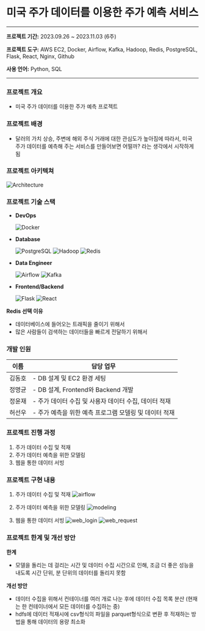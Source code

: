 # 미국 주가 데이터를 이용한 주가 예측 서비스

---

**프로젝트 기간:** 2023.09.26 ~ 2023.11.03 (6주)

**프로젝트 도구:** AWS EC2, Docker, Airflow, Kafka, Hadoop, Redis, PostgreSQL, Flask, React, Nginx, Github

**사용 언어:** Python, SQL

---

### ****프로젝트 개요****

- 미국 주가 데이터를 이용한 주가 예측 프로젝트

### 프로젝트 배경

- 달러의 가치 상승, 주변에 해외 주식 거래에 대한 관심도가 높아짐에 따라서, 미국 주가 데이터를 예측해 주는 서비스를 만들어보면 어떨까? 라는 생각에서 시작하게 됨

### 프로젝트 아키텍쳐
![Architecture](https://github.com/s2lky/stock_predict/assets/132236456/b22fd5dc-62b2-4e4c-9937-9a85cf26c57d)

### 프로젝트 기술 스택

- **DevOps**
    
    ![Docker](https://img.shields.io/badge/docker-2496ED?style=for-the-badge&logo=docker&logoColor=white)
    
- **Database**
    
    ![PostgreSQL](https://img.shields.io/badge/postgresql-4169E1?style=for-the-badge&logo=postgresql&logoColor=white)
    ![Hadoop](https://img.shields.io/badge/apachehadoop-66CCFF?style=for-the-badge&logo=apachehadoop&logoColor=white)
    ![Redis](https://img.shields.io/badge/redis-DC382D?style=for-the-badge&logo=redis&logoColor=white)

- **Data Engineer**

    ![Airflow](https://img.shields.io/badge/apacheairflow-017CEE?style=for-the-badge&logo=apacheairflow&logoColor=white)
    ![Kafka](https://img.shields.io/badge/apachekafka-231F20?style=for-the-badge&logo=apachekafka&logoColor=white)

- **Frontend/Backend**

    ![Flask](https://img.shields.io/badge/flask-000000?style=for-the-badge&logo=flask&logoColor=white)
    ![React](https://img.shields.io/badge/react-61DAFB?style=for-the-badge&logo=react&logoColor=white)
    
  
**Redis 선택 이유**

- 데이터베이스에 들어오는 트래픽을 줄이기 위해서
- 많은 사람들이 검색하는 데이터들을 빠르게 전달하기 위해서

### 개발 인원

| 이름   | 담당 업무                                                                                                                                                                                                 |
|--------|-----------------------------------------------------------------------------------------------------------------------------------------------------------------------------------------------------------|
| 김동호 | - DB 설계 및 EC2 환경 세팅 |
| 정명균 | - DB 설계, Frontend와 Backend 개발 |
| 정윤재 | - 주가 데이터 수집 및 사용자 데이터 수집, 데이터 적재|
| 허선우 | - 주가 예측을 위한 예측 프로그램 모델링 및 데이터 적재 |

### 프로젝트 진행 과정

1. 주가 데이터 수집 및 적재
2. 주가 데이터 예측을 위한 모델링
3. 웹을 통한 데이터 서빙 

### 프로젝트 구현 내용

1. 주가 데이터 수집 및 적재
![airflow](https://github.com/s2lky/stock_predict/assets/132236456/5339e805-362d-42f4-88c1-d5ebd316859c)

2. 주가 데이터 예측을 위한 모델링
![modeling](https://github.com/s2lky/stock_predict/assets/132236456/a6929b81-61a6-4974-8944-562beb8e542d)

3. 웹을 통한 데이터 서빙
![web_login](https://github.com/s2lky/stock_predict/assets/132236456/aa08fc69-73ff-47ef-b4cb-d941382186f2)
![web_request](https://github.com/s2lky/stock_predict/assets/132236456/293bd7fb-9267-46dc-8b0a-5b4a0fcc427d)

   
### 프로젝트 한계 및 개선 방안

**한계**

- 모델을 돌리는 데 걸리는 시간 및 데이터 수집 시간으로 인해, 조금 더 좋은 성능을 내도록 시간 단위, 분 단위의 데이터를 돌리지 못함

**개선 방안**

- 데이터 수집을 위해서 컨테이너를 여러 개로 나눈 후에 데이터 수집 목록 분산 (현재는 한 컨테이너에서 모든 데이터를 수집하는 중)
- hdfs에 데이터 적재시에 csv형식의 파일을 parquet형식으로 변환 후 적재하는 방법을 통해 데이터의 용량 최소화
